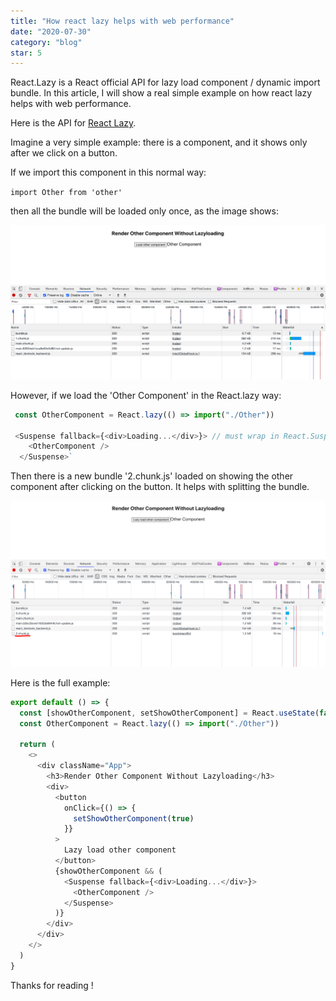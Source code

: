 ```yaml
---
title: "How react lazy helps with web performance"
date: "2020-07-30"
category: "blog"
star: 5
---
```


React.Lazy is a React official API for lazy load component / dynamic import bundle. In this article, I will show a real simple example on how react lazy helps with web performance.

Here is the API for [React Lazy](https://reactjs.org/docs/code-splitting.html#reactlazy).

Imagine a very simple example: there is a component, and it shows only after we click on a button.

If we import this component in this normal way:

`import Other from 'other'`

then all the bundle will be loaded only once, as the image shows:

![](images/reactlazy/1.png)

However, if we load the 'Other Component' in the React.lazy way:

```js
 const OtherComponent = React.lazy(() => import("./Other"))

 <Suspense fallback={<div>Loading...</div>}> // must wrap in React.Suspense
    <OtherComponent />
  </Suspense>`
```

Then there is a new bundle '2.chunk.js' loaded on showing the other component after clicking on the button. It helps with splitting the bundle.

![](images/reactlazy/2.png)

Here is the full example:

```js
export default () => {
  const [showOtherComponent, setShowOtherComponent] = React.useState(false)
  const OtherComponent = React.lazy(() => import("./Other"))

  return (
    <>
      <div className="App">
        <h3>Render Other Component Without Lazyloading</h3>
        <div>
          <button
            onClick={() => {
              setShowOtherComponent(true)
            }}
          >
            Lazy load other component
          </button>
          {showOtherComponent && (
            <Suspense fallback={<div>Loading...</div>}>
              <OtherComponent />
            </Suspense>
          )}
        </div>
      </div>
    </>
  )
}
```

Thanks for reading !
